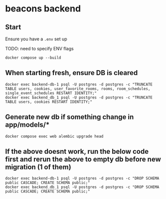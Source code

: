 # beacons backend

## Start
Ensure you have a `.env` set up

TODO: need to specify ENV flags

```
docker compose up --build
```
## When starting fresh, ensure DB is cleared
```
docker exec backend-db-1 psql -U postgres -d postgres -c "TRUNCATE TABLE users, cookies, user_favorite_rooms, rooms, room_schedules, single_event_schedules RESTART IDENTITY;"
docker exec backend_db_1 psql -U postgres -d postgres -c "TRUNCATE TABLE users, cookies RESTART IDENTITY;"
```

## Generate new db if something change in app/models/*
```
docker compose exec web alembic upgrade head
```

## If the above doesnt work, run the below code first and rerun the above to empty db before new migration (1 of them)
```
docker exec backend-db-1 psql -U postgres -d postgres -c "DROP SCHEMA public CASCADE; CREATE SCHEMA public;"
docker exec backend_db_1 psql -U postgres -d postgres -c "DROP SCHEMA public CASCADE; CREATE SCHEMA public;"
```

